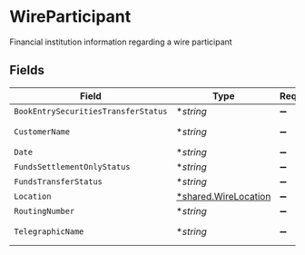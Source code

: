 # WireParticipant

Financial institution information regarding a wire participant


## Fields

| Field                                                       | Type                                                        | Required                                                    | Description                                                 | Example                                                     |
| ----------------------------------------------------------- | ----------------------------------------------------------- | ----------------------------------------------------------- | ----------------------------------------------------------- | ----------------------------------------------------------- |
| `BookEntrySecuritiesTransferStatus`                         | **string*                                                   | :heavy_minus_sign:                                          | N/A                                                         | Y                                                           |
| `CustomerName`                                              | **string*                                                   | :heavy_minus_sign:                                          | N/A                                                         | Main Street Bank                                            |
| `Date`                                                      | **string*                                                   | :heavy_minus_sign:                                          | N/A                                                         | 20000222                                                    |
| `FundsSettlementOnlyStatus`                                 | **string*                                                   | :heavy_minus_sign:                                          | N/A                                                         |                                                             |
| `FundsTransferStatus`                                       | **string*                                                   | :heavy_minus_sign:                                          | N/A                                                         | Y                                                           |
| `Location`                                                  | [*shared.WireLocation](../../models/shared/wirelocation.md) | :heavy_minus_sign:                                          | N/A                                                         |                                                             |
| `RoutingNumber`                                             | **string*                                                   | :heavy_minus_sign:                                          | N/A                                                         | 123456789                                                   |
| `TelegraphicName`                                           | **string*                                                   | :heavy_minus_sign:                                          | N/A                                                         | MN STR BNK                                                  |